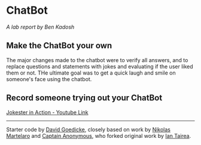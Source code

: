 # ChatBot

*A lab report by Ben Kadosh*

## Make the ChatBot your own

The major changes made to the chatbot were to verify all answers, and to replace questions and statements with jokes and evaluating if the user liked them or not. THe ultimate goal was to get a quick laugh and smile on someone's face using the chatbot. 

## Record someone trying out your ChatBot

[Jokester in Action - Youtube Link](https://www.youtube.com/watch?v=bTAU5I4FzAs&feature=youtu.be)

---
Starter code by [David Goedicke](mailto:da.goedicke@gmail.com), closely based on work by [Nikolas Martelaro](mailto:nmartelaro@gmail.com) and [Captain Anonymous](https://codepen.io/anon/pen/PEVYXz), who forked original work by [Ian Tairea](https://codepen.io/mrtairea/pen/yJapwv).
